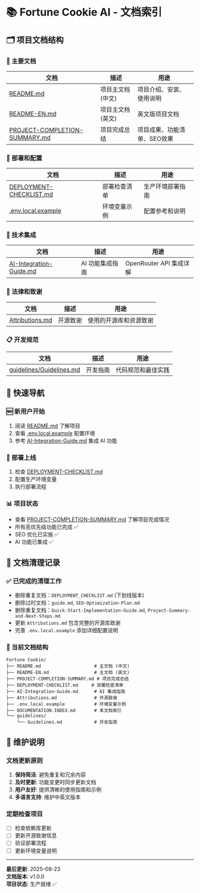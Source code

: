 # 📚 Fortune Cookie AI - 文档索引

## 🗂️ 项目文档结构

### 📖 主要文档
| 文档 | 描述 | 用途 |
|------|------|------|
| [README.md](./README.md) | 项目主文档 (中文) | 项目介绍、安装、使用说明 |
| [README-EN.md](./README-EN.md) | 项目主文档 (英文) | 英文版项目文档 |
| [PROJECT-COMPLETION-SUMMARY.md](./PROJECT-COMPLETION-SUMMARY.md) | 项目完成总结 | 项目成果、功能清单、SEO效果 |

### 🚀 部署和配置
| 文档 | 描述 | 用途 |
|------|------|------|
| [DEPLOYMENT-CHECKLIST.md](./DEPLOYMENT-CHECKLIST.md) | 部署检查清单 | 生产环境部署指南 |
| [.env.local.example](./.env.local.example) | 环境变量示例 | 配置参考和说明 |

### 🤖 技术集成
| 文档 | 描述 | 用途 |
|------|------|------|
| [AI-Integration-Guide.md](./AI-Integration-Guide.md) | AI 功能集成指南 | OpenRouter API 集成详解 |

### 📄 法律和致谢
| 文档 | 描述 | 用途 |
|------|------|------|
| [Attributions.md](./Attributions.md) | 开源致谢 | 使用的开源库和资源致谢 |

### 📋 开发规范
| 文档 | 描述 | 用途 |
|------|------|------|
| [guidelines/Guidelines.md](./guidelines/Guidelines.md) | 开发指南 | 代码规范和最佳实践 |

## 🎯 快速导航

### 🆕 新用户开始
1. 阅读 [README.md](./README.md) 了解项目
2. 查看 [.env.local.example](./.env.local.example) 配置环境
3. 参考 [AI-Integration-Guide.md](./AI-Integration-Guide.md) 集成 AI 功能

### 🚀 部署上线
1. 检查 [DEPLOYMENT-CHECKLIST.md](./DEPLOYMENT-CHECKLIST.md)
2. 配置生产环境变量
3. 执行部署流程

### 📊 项目状态
- 查看 [PROJECT-COMPLETION-SUMMARY.md](./PROJECT-COMPLETION-SUMMARY.md) 了解项目完成情况
- 所有高优先级功能已完成 ✅
- SEO 优化已实施 ✅
- AI 功能已集成 ✅

## 🧹 文档清理记录

### ✅ 已完成的清理工作
- 删除重复文档：`DEPLOYMENT_CHECKLIST.md` (下划线版本)
- 删除过时文档：`guide.md`, `SEO-Optimization-Plan.md`
- 删除重复文档：`Quick-Start-Implementation-Guide.md`, `Project-Summary-and-Next-Steps.md`
- 更新 `Attributions.md` 包含完整的开源库致谢
- 完善 `.env.local.example` 添加详细配置说明

### 📁 当前文档结构
```
Fortune Cookie/
├── README.md                    # 主文档 (中文)
├── README-EN.md                 # 主文档 (英文)
├── PROJECT-COMPLETION-SUMMARY.md # 项目完成总结
├── DEPLOYMENT-CHECKLIST.md     # 部署检查清单
├── AI-Integration-Guide.md      # AI 集成指南
├── Attributions.md              # 开源致谢
├── .env.local.example           # 环境变量示例
├── DOCUMENTATION-INDEX.md       # 本文档索引
└── guidelines/
    └── Guidelines.md            # 开发指南
```

## 📝 维护说明

### 文档更新原则
1. **保持简洁**: 避免重复和冗余内容
2. **及时更新**: 功能变更时同步更新文档
3. **用户友好**: 提供清晰的使用指南和示例
4. **多语言支持**: 维护中英文版本

### 定期检查项目
- [ ] 检查依赖库更新
- [ ] 更新开源致谢信息
- [ ] 验证部署流程
- [ ] 更新环境变量说明

---

**最后更新**: 2025-08-23  
**文档版本**: v1.0.0  
**项目状态**: 生产就绪 ✅
